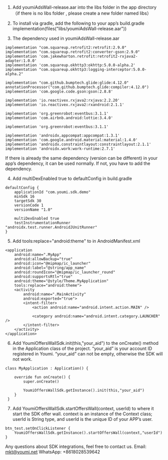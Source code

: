1. Add youmiAdsWall-release.aar into the libs folder in the app directory（if there is no libs folder , please create a new folder named libs）


2. To install via gradle, add the following to your app’s build.gradle
   implementation(files("libs/youmiAdsWall-release.aar"))


3. The dependency used in youmiAdsWall-release.aar

```
implementation "com.squareup.retrofit2:retrofit:2.9.0"
implementation "com.squareup.retrofit2:converter-gson:2.9.0"
implementation 'com.jakewharton.retrofit:retrofit2-rxjava2-adapter:1.0.0'
implementation 'com.squareup.okhttp3:okhttp:5.0.0-alpha.2'
implementation "com.squareup.okhttp3:logging-interceptor:5.0.0-alpha.2"

implementation "com.github.bumptech.glide:glide:4.12.0"
annotationProcessor("com.github.bumptech.glide:compiler:4.12.0")
implementation 'com.google.code.gson:gson:2.8.8'

implementation 'io.reactivex.rxjava2:rxjava:2.2.20'
implementation 'io.reactivex.rxjava2:rxandroid:2.1.1'

implementation 'org.greenrobot:eventbus:3.1.1'
implementation 'com.airbnb.android:lottie:3.4.0'

implementation 'org.greenrobot:eventbus:3.1.1'

implementation 'androidx.appcompat:appcompat:1.3.1'
implementation 'com.google.android.material:material:1.4.0'
implementation 'androidx.constraintlayout:constraintlayout:2.1.1'
implementation 'androidx.work:work-runtime:2.7.1'
```
If there is already the same dependency (version can be different) in your app’s dependency, it can be used normally. If not, you have to add the dependency.


4. Add multiDexEnabled true to defaultConfig in build.gradle

```
defaultConfig {
    applicationId "com.youmi.sdk.demo"
    minSdk 16
    targetSdk 30
    versionCode 1
    versionName "1.0"

    multiDexEnabled true
    testInstrumentationRunner "androidx.test.runner.AndroidJUnitRunner"
}
```


5. Add tools:replace="android:theme" to <application> in AndroidManifest.xml

```
<application
    android:name=".MyApp"
    android:allowBackup="true"
    android:icon="@mipmap/ic_launcher"
    android:label="@string/app_name"
    android:roundIcon="@mipmap/ic_launcher_round"
    android:supportsRtl="true"
    android:theme="@style/Theme.MyApplication"
    tools:replace="android:theme">
    <activity
        android:name=".MainActivity"
        android:exported="true">
        <intent-filter>
            <action android:name="android.intent.action.MAIN" />

            <category android:name="android.intent.category.LAUNCHER" />
        </intent-filter>
    </activity>
</application>
```


6. Add YoumiOffersWallSdk.init(this,"your_aid") to the onCreate() method in the Application class of the project. “your_aid” is your account ID registered in Youmi. “your_aid” can not be empty, otherwise the SDK will not work.

```
class MyApplication : Application() {

    override fun onCreate() {
        super.onCreate()

        YoumiOffersWallSdk.getInstance().init(this,"your_aid")
    }
 }
```


7. Add YoumiOffersWallSdk.startOffersWall(context, userId) to where it start the SDK offer wall. context is an instance of the Context class; userId is String type, and userId is the unique ID of your APP’s user.

```
btn_test.setOnClickListener {
    YoumiOffersWallSdk.getInstance().startOffersWall(context,"userId")
}
```


Any questions about SDK integrations, feel free to contact us.
Email: mkt@youmi.net
‪WhatsApp: +8618028539642

